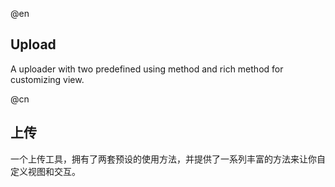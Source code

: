 @en
## Upload

A uploader with two predefined using method and rich method for customizing view.

@cn
## 上传

一个上传工具，拥有了两套预设的使用方法，并提供了一系列丰富的方法来让你自定义视图和交互。
